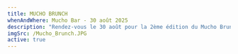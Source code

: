 ```yaml
---
title: MUCHO BRUNCH
whenAndWhere: Mucho Bar - 30 août 2025
description: "Rendez-vous le 30 août pour la 2ème édition du Mucho Brunch!\n\nViens découvrir notre carte de Brunch, profiter du soleil et de la musique entre 11:00 et 15:00. Pas de forfait, pas de combo, c'est à la carte et tu choisis!\n\nSALÉ\nGREEN CHILI  SHAKSHUKA\t\t22.00\nÉpinards & poireaux · oeufs pochés · sauce piment maison\nServi avec notre tresse à l’huile d’olive maison\nSupplément merguez +CHF 3.-\nBOREKA\t\t18.00\nPâte briochée au sésame · gruyère · feta · oeufs durs · sauce piment maison\nServi avec notre salade de tomate aux oignons et aux herbes\n\nSUCRÉ\nHOMEMADE GRANOLA BOWL\t\t\t\t15.00\nYaourt grec · granola maison au miel, amandes & fleur de sel\ncompote de groseille maison\nHONEY FRENCH TOAST\t\t\t\t\t17.00\nPain perdu au miel · mascarpone fouetté\ncompote de mûres maison\n\nPOUR COMMENCER OU POUR TERMINER\nCINNAMON ROLL\t\t5.00\nSucre · cannelle · cardamome\nCROISSANTS BRIOCHÉS\t\t5.00\nChocolat · cannelle \n\nBRUNCH DRINKS\nBLACKBERRY JUICE\t\t6.00\nMûres · pommes · menthe \nMUCHO BRUNCH SPRITZ\t\t13.00\nUpside Down liqueur d’hibiscus · Sambi\n"
imgSrc: /Mucho_Brunch.JPG
active: true
---
```


